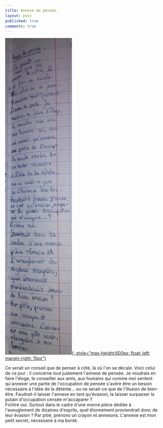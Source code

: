 ```yaml
---
title: Annexe de pensée.
layout: post
published: true
comments: true
---
```

[![Cette annexe à l'origine](/images/annexe1.jpg){: style="max-height:600px; float: left; margin-right: 15px"}](/images/annexe1.jpg)

Ce serait un conseil que de penser à côté, là où l'on se décale. Voici celui de ce jour : il concerne tout justement l'annexe de pensée. Je voudrais en faire l'éloge, le conseiller aux amis, aux humains qui comme moi sentent qu'annexer une partie de l'occupation de pensée s'avère être un besoin nécessaire à l'idée de la détente… ou ne serait-ce que de l'illusion de bien-être. Faudrait-il laisser l'annexe en tant qu'évasion, la laisser surpasser la putain d'occupation censée m'accaparer ?  
Fichtre oui. Surtout dans le cadre d'une morne pièce dédiée à l'aveuglement de dizaines d'esprits, quel étonnement proviendrait donc de leur évasion ? Par pitié, prenons un crayon et annexons. L'annexe est mon petit secret, nécessaire à ma bonté.
